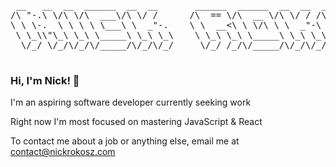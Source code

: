 <pre>
 __   __  __  ______  __  __       ______  ______  __  __  ______  ______  ______    
/\ "-.\ \/\ \/\  ___\/\ \/ /      /\  == \/\  __ \/\ \/ / /\  __ \/\  ___\/\___  \   
\ \ \-.  \ \ \ \ \___\ \  _"-.    \ \  __<\ \ \/\ \ \  _"-\ \ \/\ \ \___  \/_/  /__  
 \ \_\\"\_\ \_\ \_____\ \_\ \_\    \ \_\ \_\ \_____\ \_\ \_\ \_____\/\_____\/\_____\ 
  \/_/ \/_/\/_/\/_____/\/_/\/_/     \/_/ /_/\/_____/\/_/\/_/\/_____/\/_____/\/_____/ 
                                                                                     
</pre>
### Hi, I'm Nick! 👋

I'm an aspiring software developer currently seeking work

Right now I'm most focused on mastering JavaScript & React

To contact me about a job or anything else, email me at [contact@nickrokosz.com](mailto:contact@nickrokosz.com)

<!-- Some of my favorite tools/technologies: -->

<!-- - <svg xmlns="http://www.w3.org/2000/svg" xmlns:xlink="http://www.w3.org/1999/xlink" aria-hidden="true" focusable="false" width="1em" height="1em" style="-ms-transform: rotate(360deg); -webkit-transform: rotate(360deg); transform: rotate(360deg);" preserveAspectRatio="xMidYMid meet" viewBox="0 0 256 256"><path d="M0 0h256v256H0V0z" fill="#F7DF1E"/><path d="M67.312 213.932l19.59-11.856c3.78 6.701 7.218 12.371 15.465 12.371c7.905 0 12.89-3.092 12.89-15.12v-81.798h24.057v82.138c0 24.917-14.606 36.259-35.916 36.259c-19.245 0-30.416-9.967-36.087-21.996" fill="#000"/><path d="M152.381 211.354l19.588-11.341c5.157 8.421 11.859 14.607 23.715 14.607c9.969 0 16.325-4.984 16.325-11.858c0-8.248-6.53-11.17-17.528-15.98l-6.013-2.58c-17.357-7.387-28.87-16.667-28.87-36.257c0-18.044 13.747-31.792 35.228-31.792c15.294 0 26.292 5.328 34.196 19.247L210.29 147.43c-4.125-7.389-8.591-10.31-15.465-10.31c-7.046 0-11.514 4.468-11.514 10.31c0 7.217 4.468 10.14 14.778 14.608l6.014 2.577c20.45 8.765 31.963 17.7 31.963 37.804c0 21.654-17.012 33.51-39.867 33.51c-22.339 0-36.774-10.654-43.819-24.574" fill="#000"/></svg> JavaScript (ES6)
- <svg xmlns="http://www.w3.org/2000/svg" xmlns:xlink="http://www.w3.org/1999/xlink" aria-hidden="true" focusable="false" width="1em" height="1em" style="-ms-transform: rotate(360deg); -webkit-transform: rotate(360deg); transform: rotate(360deg);" preserveAspectRatio="xMidYMid meet" viewBox="0 0 256 256"><path fill="#007ACC" d="M0 128v128h256V0H0z"/><path d="M56.611 128.85l-.081 10.483h33.32v94.68H113.42v-94.68h33.32v-10.28c0-5.69-.122-10.444-.284-10.566c-.122-.162-20.399-.244-44.983-.203l-44.739.122l-.122 10.443z" fill="#FFF"/><path d="M206.567 118.108c6.501 1.626 11.459 4.51 16.01 9.224c2.357 2.52 5.851 7.112 6.136 8.209c.08.325-11.053 7.802-17.798 11.987c-.244.163-1.22-.894-2.317-2.52c-3.291-4.794-6.745-6.867-12.028-7.232c-7.76-.529-12.759 3.535-12.718 10.32c0 1.992.284 3.17 1.097 4.796c1.707 3.535 4.876 5.648 14.832 9.955c18.326 7.884 26.168 13.085 31.045 20.48c5.445 8.25 6.664 21.415 2.966 31.208c-4.063 10.646-14.14 17.88-28.323 20.277c-4.388.772-14.79.65-19.504-.203c-10.28-1.829-20.033-6.908-26.047-13.572c-2.357-2.601-6.949-9.387-6.664-9.875c.122-.162 1.178-.812 2.356-1.503c1.138-.65 5.446-3.13 9.509-5.486l7.355-4.267l1.544 2.276c2.154 3.291 6.867 7.802 9.712 9.305c8.167 4.308 19.383 3.698 24.909-1.26c2.357-2.153 3.332-4.388 3.332-7.68c0-2.966-.366-4.266-1.91-6.5c-1.99-2.845-6.054-5.243-17.595-10.24c-13.206-5.69-18.895-9.225-24.096-14.833c-3.007-3.25-5.852-8.452-7.03-12.8c-.975-3.616-1.22-12.678-.447-16.335c2.723-12.76 12.353-21.658 26.25-24.3c4.51-.853 14.994-.528 19.424.57z" fill="#FFF"/></svg> TypeScript
- <svg xmlns="http://www.w3.org/2000/svg" xmlns:xlink="http://www.w3.org/1999/xlink" aria-hidden="true" focusable="false" width="1.13em" height="1em" style="-ms-transform: rotate(360deg); -webkit-transform: rotate(360deg); transform: rotate(360deg);" preserveAspectRatio="xMidYMid meet" viewBox="0 0 256 228"><path d="M210.483 73.824a171.49 171.49 0 0 0-8.24-2.597c.465-1.9.893-3.777 1.273-5.621c6.238-30.281 2.16-54.676-11.769-62.708c-13.355-7.7-35.196.329-57.254 19.526a171.23 171.23 0 0 0-6.375 5.848a155.866 155.866 0 0 0-4.241-3.917C100.759 3.829 77.587-4.822 63.673 3.233C50.33 10.957 46.379 33.89 51.995 62.588a170.974 170.974 0 0 0 1.892 8.48c-3.28.932-6.445 1.924-9.474 2.98C17.309 83.498 0 98.307 0 113.668c0 15.865 18.582 31.778 46.812 41.427a145.52 145.52 0 0 0 6.921 2.165a167.467 167.467 0 0 0-2.01 9.138c-5.354 28.2-1.173 50.591 12.134 58.266c13.744 7.926 36.812-.22 59.273-19.855a145.567 145.567 0 0 0 5.342-4.923a168.064 168.064 0 0 0 6.92 6.314c21.758 18.722 43.246 26.282 56.54 18.586c13.731-7.949 18.194-32.003 12.4-61.268a145.016 145.016 0 0 0-1.535-6.842c1.62-.48 3.21-.974 4.76-1.488c29.348-9.723 48.443-25.443 48.443-41.52c0-15.417-17.868-30.326-45.517-39.844zm-6.365 70.984c-1.4.463-2.836.91-4.3 1.345c-3.24-10.257-7.612-21.163-12.963-32.432c5.106-11 9.31-21.767 12.459-31.957c2.619.758 5.16 1.557 7.61 2.4c23.69 8.156 38.14 20.213 38.14 29.504c0 9.896-15.606 22.743-40.946 31.14zm-10.514 20.834c2.562 12.94 2.927 24.64 1.23 33.787c-1.524 8.219-4.59 13.698-8.382 15.893c-8.067 4.67-25.32-1.4-43.927-17.412a156.726 156.726 0 0 1-6.437-5.87c7.214-7.889 14.423-17.06 21.459-27.246c12.376-1.098 24.068-2.894 34.671-5.345c.522 2.107.986 4.173 1.386 6.193zM87.276 214.515c-7.882 2.783-14.16 2.863-17.955.675c-8.075-4.657-11.432-22.636-6.853-46.752a156.923 156.923 0 0 1 1.869-8.499c10.486 2.32 22.093 3.988 34.498 4.994c7.084 9.967 14.501 19.128 21.976 27.15a134.668 134.668 0 0 1-4.877 4.492c-9.933 8.682-19.886 14.842-28.658 17.94zM50.35 144.747c-12.483-4.267-22.792-9.812-29.858-15.863c-6.35-5.437-9.555-10.836-9.555-15.216c0-9.322 13.897-21.212 37.076-29.293c2.813-.98 5.757-1.905 8.812-2.773c3.204 10.42 7.406 21.315 12.477 32.332c-5.137 11.18-9.399 22.249-12.634 32.792a134.718 134.718 0 0 1-6.318-1.979zm12.378-84.26c-4.811-24.587-1.616-43.134 6.425-47.789c8.564-4.958 27.502 2.111 47.463 19.835a144.318 144.318 0 0 1 3.841 3.545c-7.438 7.987-14.787 17.08-21.808 26.988c-12.04 1.116-23.565 2.908-34.161 5.309a160.342 160.342 0 0 1-1.76-7.887zm110.427 27.268a347.8 347.8 0 0 0-7.785-12.803c8.168 1.033 15.994 2.404 23.343 4.08c-2.206 7.072-4.956 14.465-8.193 22.045a381.151 381.151 0 0 0-7.365-13.322zm-45.032-43.861c5.044 5.465 10.096 11.566 15.065 18.186a322.04 322.04 0 0 0-30.257-.006c4.974-6.559 10.069-12.652 15.192-18.18zM82.802 87.83a323.167 323.167 0 0 0-7.227 13.238c-3.184-7.553-5.909-14.98-8.134-22.152c7.304-1.634 15.093-2.97 23.209-3.984a321.524 321.524 0 0 0-7.848 12.897zm8.081 65.352c-8.385-.936-16.291-2.203-23.593-3.793c2.26-7.3 5.045-14.885 8.298-22.6a321.187 321.187 0 0 0 7.257 13.246c2.594 4.48 5.28 8.868 8.038 13.147zm37.542 31.03c-5.184-5.592-10.354-11.779-15.403-18.433c4.902.192 9.899.29 14.978.29c5.218 0 10.376-.117 15.453-.343c-4.985 6.774-10.018 12.97-15.028 18.486zm52.198-57.817c3.422 7.8 6.306 15.345 8.596 22.52c-7.422 1.694-15.436 3.058-23.88 4.071a382.417 382.417 0 0 0 7.859-13.026a347.403 347.403 0 0 0 7.425-13.565zm-16.898 8.101a358.557 358.557 0 0 1-12.281 19.815a329.4 329.4 0 0 1-23.444.823c-7.967 0-15.716-.248-23.178-.732a310.202 310.202 0 0 1-12.513-19.846h.001a307.41 307.41 0 0 1-10.923-20.627a310.278 310.278 0 0 1 10.89-20.637l-.001.001a307.318 307.318 0 0 1 12.413-19.761c7.613-.576 15.42-.876 23.31-.876H128c7.926 0 15.743.303 23.354.883a329.357 329.357 0 0 1 12.335 19.695a358.489 358.489 0 0 1 11.036 20.54a329.472 329.472 0 0 1-11 20.722zm22.56-122.124c8.572 4.944 11.906 24.881 6.52 51.026c-.344 1.668-.73 3.367-1.15 5.09c-10.622-2.452-22.155-4.275-34.23-5.408c-7.034-10.017-14.323-19.124-21.64-27.008a160.789 160.789 0 0 1 5.888-5.4c18.9-16.447 36.564-22.941 44.612-18.3zM128 90.808c12.625 0 22.86 10.235 22.86 22.86s-10.235 22.86-22.86 22.86s-22.86-10.235-22.86-22.86s10.235-22.86 22.86-22.86z" fill="#00D8FF"/></svg> React

- <svg xmlns="http://www.w3.org/2000/svg" xmlns:xlink="http://www.w3.org/1999/xlink" aria-hidden="true" focusable="false" width="1em" height="1em" style="-ms-transform: rotate(360deg); -webkit-transform: rotate(360deg); transform: rotate(360deg);" preserveAspectRatio="xMidYMid meet" viewBox="0 0 256 256"><path d="M128 0C57.308 0 0 57.307 0 128s57.308 128 128 128c70.693 0 128-57.307 128-128S198.693 0 128 0zM27.504 129.334l99.161 99.162c-54.45-.71-98.452-44.71-99.161-99.162zm122.992 96.65l-120.48-120.48C40.234 60.824 80.223 27.487 128 27.487c33.397 0 62.985 16.293 81.263 41.36l-13.917 12.279C180.52 59.864 155.886 45.949 128 45.949c-35.505 0-65.74 22.552-77.169 54.113L155.94 205.169c25.525-9.243 45.156-30.79 51.73-57.477h-43.566V128h64.41c0 47.778-33.336 87.767-78.017 97.983z" fill="#744C9E"/></svg> Gatsby

- <svg xmlns="http://www.w3.org/2000/svg" xmlns:xlink="http://www.w3.org/1999/xlink" aria-hidden="true" focusable="false" width="1em" height="1em" style="-ms-transform: rotate(360deg); -webkit-transform: rotate(360deg); transform: rotate(360deg);" preserveAspectRatio="xMidYMid meet" viewBox="0 0 32 32"><path d="M9 13.7q1.4-5.6 7-5.6c5.6 0 6.3 4.2 9.1 4.9q2.8.7 4.9-2.1q-1.4 5.6-7 5.6c-5.6 0-6.3-4.2-9.1-4.9q-2.8-.7-4.9 2.1zm-7 8.4q1.4-5.6 7-5.6c5.6 0 6.3 4.2 9.1 4.9q2.8.7 4.9-2.1q-1.4 5.6-7 5.6c-5.6 0-6.3-4.2-9.1-4.9q-2.8-.7-4.9 2.1z" fill="#44a8b3"/></svg> Tailwind CSS 2.0
- <svg xmlns="http://www.w3.org/2000/svg" xmlns:xlink="http://www.w3.org/1999/xlink" aria-hidden="true" focusable="false" width="1em" height="1em" style="-ms-transform: rotate(360deg); -webkit-transform: rotate(360deg); transform: rotate(360deg);" preserveAspectRatio="xMidYMid meet" viewBox="0 0 32 32"><defs><linearGradient id="IconifyId-1771c3c6b32-9b5868-28" x1="-645.732" y1="839.188" x2="-654.59" y2="839.25" gradientTransform="matrix(-.977 -.323 -.29 .877 -375.944 -928.287)" gradientUnits="userSpaceOnUse"><stop offset=".231" stop-color="#999875"/><stop offset=".563" stop-color="#9b9977"/><stop offset=".683" stop-color="#a09f7e"/><stop offset=".768" stop-color="#a9a889"/><stop offset=".837" stop-color="#b7b69a"/><stop offset=".896" stop-color="#c9c7b0"/><stop offset=".948" stop-color="#deddcb"/><stop offset=".994" stop-color="#f8f6eb"/><stop offset="1" stop-color="#fbf9ef"/></linearGradient><linearGradient id="IconifyId-1771c3c6b32-9b5868-29" x1="-644.287" y1="823.405" x2="-657.028" y2="845.476" gradientTransform="matrix(-.977 -.323 -.29 .877 -375.944 -928.287)" gradientUnits="userSpaceOnUse"><stop offset="0" stop-color="#48a547"/><stop offset="1" stop-color="#3f9143"/></linearGradient><linearGradient id="IconifyId-1771c3c6b32-9b5868-30" x1="-643.386" y1="839.485" x2="-652.418" y2="833.417" gradientTransform="matrix(-.977 -.323 -.29 .877 -375.944 -928.287)" gradientUnits="userSpaceOnUse"><stop offset="0" stop-color="#41a247"/><stop offset=".352" stop-color="#4ba74b"/><stop offset=".956" stop-color="#67b554"/><stop offset="1" stop-color="#69b655"/></linearGradient></defs><path d="M16.62 30l-.751-.249s.1-3.8-1.275-4.067c-.9-1.048.133-44.741 3.423-.149a2.712 2.712 0 0 0-1.333 1.523A14.1 14.1 0 0 0 16.62 30z" fill="url(#IconifyId-1771c3c6b32-9b5868-28)"/><path d="M17.026 26.329a13.223 13.223 0 0 0 5-13.225c-1.47-6.485-4.951-8.617-5.326-9.431a9.792 9.792 0 0 1-.825-1.6l.277 18.069s-.574 5.522.874 6.187z" fill="url(#IconifyId-1771c3c6b32-9b5868-29)"/><path d="M15.487 26.569S9.366 22.4 9.72 15.025a15.54 15.54 0 0 1 5.519-11.648A1.725 1.725 0 0 0 15.846 2c.381.82.319 12.243.359 13.579c.155 5.197-.289 10.009-.718 10.99z" fill="url(#IconifyId-1771c3c6b32-9b5868-30)"/></svg> mongoDB
- <svg xmlns="http://www.w3.org/2000/svg" xmlns:xlink="http://www.w3.org/1999/xlink" aria-hidden="true" focusable="false" width="1em" height="1em" style="-ms-transform: rotate(360deg); -webkit-transform: rotate(360deg); transform: rotate(360deg);" preserveAspectRatio="xMidYMid meet" viewBox="0 0 256 256"><path d="M0 222.991C0 241.223 14.779 256 33.009 256H222.99C241.223 256 256 241.221 256 222.991V33.01C256 14.777 241.221 0 222.991 0H33.01C14.777 0 0 14.779 0 33.009V222.99z" fill="#563D7C"/><path d="M106.158 113.238V76.985h31.911c3.04 0 5.97.253 8.792.76c2.822.506 5.319 1.41 7.49 2.713c2.17 1.303 3.907 3.112 5.21 5.427c1.302 2.316 1.954 5.283 1.954 8.9c0 6.513-1.954 11.217-5.862 14.111c-3.907 2.895-8.9 4.342-14.979 4.342h-34.516zM72.075 50.5v155h75.112c6.947 0 13.713-.868 20.298-2.605c6.585-1.737 12.446-4.414 17.584-8.032c5.137-3.618 9.226-8.286 12.265-14.002c3.04-5.717 4.559-12.483 4.559-20.298c0-9.697-2.352-17.982-7.055-24.856c-4.704-6.875-11.832-11.687-21.384-14.437c6.947-3.328 12.194-7.598 15.74-12.808c3.545-5.21 5.318-11.722 5.318-19.538c0-7.236-1.194-13.314-3.582-18.235c-2.388-4.92-5.753-8.864-10.095-11.831c-4.341-2.967-9.551-5.102-15.63-6.404c-6.078-1.303-12.808-1.954-20.189-1.954H72.075zm34.083 128.515v-42.549h37.121c7.381 0 13.315 1.7 17.802 5.102c4.486 3.401 6.73 9.081 6.73 17.041c0 4.053-.688 7.381-2.063 9.986c-1.375 2.605-3.22 4.668-5.536 6.187c-2.315 1.52-4.993 2.605-8.032 3.257c-3.04.65-6.223.976-9.552.976h-36.47z" fill="#FFF"/></svg> Bootstrap 5
- <svg xmlns="http://www.w3.org/2000/svg" xmlns:xlink="http://www.w3.org/1999/xlink" aria-hidden="true" focusable="false" width="1em" height="1em" style="-ms-transform: rotate(360deg); -webkit-transform: rotate(360deg); transform: rotate(360deg);" preserveAspectRatio="xMidYMid meet" viewBox="0 0 256 256"><defs><radialGradient cx="50%" cy="-50%" fx="50%" fy="-50%" r="100%" id="IconifyId-1771c4a3d39-d13483-160"><stop stop-color="#20C6B7" offset="0%"/><stop stop-color="#4D9ABF" offset="100%"/></radialGradient></defs><path d="M185.532 88.839l-.094-.04a.396.396 0 0 1-.154-.087a.734.734 0 0 1-.187-.621l5.167-31.553l24.229 24.209l-25.198 10.709a.555.555 0 0 1-.22.04h-.101a.694.694 0 0 1-.134-.114a11.468 11.468 0 0 0-3.308-2.543zm35.144-1.923l25.906 25.878c5.38 5.381 8.075 8.065 9.057 11.177c.147.46.267.921.361 1.395l-61.913-26.192a4.868 4.868 0 0 0-.1-.04c-.248-.1-.535-.214-.535-.467c0-.254.294-.374.541-.474l.08-.034l26.603-11.243zm34.268 46.756c-1.337 2.51-3.944 5.114-8.355 9.527l-29.209 29.17l-37.777-7.858l-.2-.04c-.335-.054-.689-.114-.689-.414a11.387 11.387 0 0 0-4.378-7.965c-.154-.154-.113-.394-.067-.615c0-.033 0-.066.014-.093l7.105-43.571l.026-.147c.04-.334.1-.721.401-.721a11.566 11.566 0 0 0 7.754-4.44c.06-.067.1-.14.18-.18c.214-.1.468 0 .689.093l64.5 27.254h.006zm-44.28 45.407l-48.031 47.978l8.22-50.475l.014-.067a.905.905 0 0 1 .04-.193c.067-.16.24-.227.408-.294l.08-.034c1.8-.767 3.392-1.95 4.646-3.451c.16-.187.354-.368.601-.401c.064-.01.13-.01.194 0l33.82 6.944l.007-.007zm-58.198 58.133l-5.414 5.408l-59.854-86.408a2.831 2.831 0 0 0-.067-.094c-.093-.127-.194-.253-.173-.4c.006-.107.073-.2.147-.28l.066-.087c.18-.268.335-.535.502-.822l.133-.233l.02-.02c.094-.16.18-.314.341-.401c.14-.067.335-.04.488-.007l66.311 13.66c.186.03.36.105.508.22c.087.088.107.181.127.288a11.735 11.735 0 0 0 6.871 7.845c.187.093.107.3.02.52a1.588 1.588 0 0 0-.1.301c-.835 5.074-8 48.726-9.926 60.51zm-11.309 11.29c-3.99 3.946-6.343 6.035-9.003 6.877a13.382 13.382 0 0 1-8.06 0c-3.115-.989-5.809-3.672-11.19-9.054l-60.108-60.042l15.7-24.323a1 1 0 0 1 .268-.314c.167-.12.408-.066.608 0a16.285 16.285 0 0 0 10.948-.554c.18-.066.361-.113.502.014c.07.064.133.135.187.213l60.148 87.19v-.007zm-94.156-68.008l-13.789-13.773l27.23-11.604a.562.562 0 0 1 .221-.047c.227 0 .361.227.481.434c.274.42.564.83.87 1.229l.086.106c.08.114.027.227-.053.334l-15.04 23.321h-.006zM27.11 160.625L9.665 143.199c-2.968-2.964-5.12-5.114-6.617-6.963l53.043 10.99l.2.033c.328.053.69.113.69.42c0 .334-.395.488-.73.614l-.153.067l-28.988 12.265zM0 127.275a13.34 13.34 0 0 1 .602-3.304c.989-3.112 3.676-5.796 9.063-11.177l22.324-22.3a14524.43 14524.43 0 0 0 30.92 44.647c.18.24.38.507.174.707c-.976 1.075-1.952 2.25-2.64 3.526c-.075.163-.19.306-.335.413c-.087.054-.18.034-.28.014h-.014L0 127.269v.007zm37.965-42.75l30.017-29.984c2.82 1.235 13.087 5.568 22.27 9.44c6.952 2.939 13.288 5.61 15.28 6.477c.2.08.381.16.468.36c.053.12.027.274 0 .401a13.363 13.363 0 0 0 3.496 12.205c.2.2 0 .487-.174.734l-.094.14l-30.478 47.157c-.08.134-.154.247-.288.334c-.16.1-.387.053-.575.007a15.215 15.215 0 0 0-3.629-.494c-1.096 0-2.286.2-3.489.42h-.007c-.133.02-.254.047-.36-.033a1.403 1.403 0 0 1-.301-.34L37.965 84.525zm36.08-36.04l38.86-38.817c5.38-5.375 8.074-8.065 11.188-9.047a13.382 13.382 0 0 1 8.061 0c3.115.982 5.808 3.672 11.189 9.047l8.422 8.413l-27.638 42.756a1.035 1.035 0 0 1-.274.32c-.167.114-.401.067-.602 0a14.028 14.028 0 0 0-12.833 2.471c-.18.187-.448.08-.675-.02c-3.61-1.569-31.682-13.42-35.699-15.122zm83.588-24.542l25.52 25.49l-6.15 38.044v.1a.9.9 0 0 1-.053.254c-.067.133-.201.16-.335.2a12.237 12.237 0 0 0-3.662 1.823a1.029 1.029 0 0 0-.134.113c-.074.08-.147.154-.267.167a.763.763 0 0 1-.288-.047l-38.887-16.504l-.073-.034c-.248-.1-.542-.22-.542-.474a14.664 14.664 0 0 0-2.072-6.109c-.187-.307-.394-.627-.234-.941l27.177-42.082zM131.352 81.4l36.454 15.423c.2.093.421.18.508.387a.707.707 0 0 1 0 .38c-.107.535-.2 1.142-.2 1.757v1.021c0 .254-.261.36-.502.46l-.073.027c-5.775 2.464-81.076 34.538-81.19 34.538c-.113 0-.234 0-.347-.113c-.2-.2 0-.48.18-.735l.094-.133l29.957-46.335l.053-.08c.174-.281.375-.595.696-.595l.3.047c.682.093 1.284.18 1.892.18c4.545 0 8.756-2.21 11.296-5.989c.06-.1.137-.19.227-.267c.18-.133.448-.066.655.027zm-41.748 61.324l82.079-34.965s.12 0 .234.114c.447.447.828.747 1.196 1.028l.18.113c.168.094.335.2.348.374c0 .067 0 .107-.013.167l-7.032 43.144l-.027.174c-.046.333-.093.714-.407.714a11.558 11.558 0 0 0-9.177 5.655l-.034.053c-.093.154-.18.3-.334.38c-.14.068-.32.041-.468.008l-65.455-13.487c-.067-.013-1.016-3.465-1.09-3.472z" fill="url(#IconifyId-1771c4a3d39-d13483-160)"/></svg> Netlify
- <svg xmlns="http://www.w3.org/2000/svg" xmlns:xlink="http://www.w3.org/1999/xlink" aria-hidden="true" focusable="false" width="1.02em" height="1em" style="-ms-transform: rotate(360deg); -webkit-transform: rotate(360deg); transform: rotate(360deg);" preserveAspectRatio="xMidYMid meet" viewBox="0 0 256 252"><path d="M235.648 194.212c-13.918-.347-24.705 1.045-33.752 4.872c-2.61 1.043-6.786 1.044-7.134 4.35c1.392 1.392 1.566 3.654 2.784 5.567c2.09 3.479 5.741 8.177 9.047 10.614c3.653 2.783 7.308 5.566 11.134 8.002c6.786 4.176 14.442 6.611 21.053 10.787c3.829 2.434 7.654 5.568 11.482 8.177c1.914 1.39 3.131 3.654 5.568 4.523v-.521c-1.219-1.567-1.567-3.828-2.784-5.568c-1.738-1.74-3.48-3.306-5.22-5.046c-5.045-6.784-11.308-12.7-18.093-17.571c-5.567-3.828-17.747-9.047-20.008-15.485c0 0-.175-.173-.348-.347c3.827-.348 8.35-1.74 12.005-2.784c5.915-1.567 11.308-1.218 17.398-2.784c2.783-.696 5.567-1.566 8.35-2.436v-1.565c-3.13-3.132-5.392-7.307-8.698-10.265c-8.873-7.657-18.617-15.137-28.707-21.4c-5.394-3.48-12.354-5.742-18.095-8.699c-2.086-1.045-5.567-1.566-6.784-3.306c-3.133-3.827-4.873-8.872-7.134-13.396c-5.044-9.57-9.917-20.182-14.267-30.272c-3.13-6.786-5.044-13.572-8.872-19.834c-17.92-29.577-37.406-47.497-67.33-65.07c-6.438-3.653-14.093-5.219-22.27-7.132c-4.348-.175-8.699-.522-13.048-.697c-2.784-1.218-5.568-4.523-8.004-6.089C34.006 4.573 8.429-8.996 1.122 8.924c-4.698 11.308 6.96 22.442 10.96 28.185c2.96 4.001 6.786 8.524 8.874 13.048c1.218 2.956 1.565 6.09 2.783 9.221c2.785 7.653 5.393 16.18 9.048 23.314c1.914 3.653 4.001 7.48 6.437 10.786c1.392 1.913 3.827 2.784 4.35 5.915c-2.435 3.48-2.61 8.7-4.003 13.049c-6.263 19.66-3.826 44.017 5.046 58.457c2.783 4.348 9.395 13.92 18.268 10.265c7.83-3.131 6.09-13.048 8.35-21.747c.524-2.09.176-3.48 1.219-4.872v.349c2.436 4.87 4.871 9.569 7.133 14.44c5.394 8.524 14.788 17.398 22.617 23.314c4.177 3.13 7.482 8.524 12.702 10.438v-.523h-.349c-1.044-1.566-2.61-2.261-4.001-3.48c-3.131-3.13-6.612-6.958-9.047-10.438c-7.306-9.744-13.745-20.53-19.486-31.665c-2.783-5.392-5.22-11.308-7.481-16.701c-1.045-2.09-1.045-5.22-2.784-6.263c-2.61 3.827-6.437 7.133-8.351 11.83c-3.304 7.481-3.653 16.702-4.871 26.27c-.696.176-.349 0-.697.35c-5.566-1.394-7.48-7.134-9.569-12.006c-5.22-12.352-6.09-32.186-1.565-46.452c1.218-3.654 6.438-15.136 4.35-18.616c-1.044-3.306-4.525-5.22-6.438-7.829c-2.261-3.306-4.698-7.48-6.263-11.135c-4.176-9.743-6.264-20.53-10.787-30.273c-2.088-4.524-5.74-9.22-8.699-13.396c-3.305-4.697-6.959-8.004-9.569-13.571c-.869-1.913-2.088-5.045-.696-7.133c.348-1.392 1.043-1.913 2.436-2.261c2.262-1.915 8.7.521 10.96 1.565c6.438 2.608 11.831 5.046 17.225 8.699c2.435 1.74 5.045 5.046 8.176 5.916h3.654c5.568 1.217 11.83.348 17.05 1.913c9.222 2.957 17.572 7.307 25.054 12.005c22.792 14.44 41.58 34.97 54.282 59.501c2.088 4 2.957 7.656 4.871 11.83c3.655 8.526 8.178 17.225 11.83 25.576c3.654 8.176 7.133 16.528 12.353 23.314c2.61 3.652 13.048 5.567 17.746 7.481c3.48 1.565 8.874 2.958 12.005 4.871c5.915 3.652 11.83 7.83 17.398 11.83c2.784 2.088 11.482 6.438 12.005 9.917z" fill="#00546B"/><path d="M58.186 43.022c-2.957 0-5.044.35-7.132.871v.348h.348c1.393 2.784 3.827 4.698 5.566 7.133c1.393 2.783 2.61 5.568 4.003 8.352c.173-.175.347-.348.347-.348c2.437-1.741 3.654-4.524 3.654-8.7c-1.044-1.217-1.218-2.435-2.088-3.653c-1.043-1.741-3.306-2.61-4.698-4.003z" fill="#00546B"/></svg> MySQL
- <svg xmlns="http://www.w3.org/2000/svg" xmlns:xlink="http://www.w3.org/1999/xlink" aria-hidden="true" focusable="false" width="0.89em" height="1em" style="-ms-transform: rotate(360deg); -webkit-transform: rotate(360deg); transform: rotate(360deg);" preserveAspectRatio="xMidYMid meet" viewBox="0 0 256 288"><path d="M152.576 32.963l59.146 34.15a25.819 25.819 0 0 1 5.818-4.604c12.266-7.052 27.912-2.865 35.037 9.402c7.052 12.267 2.865 27.912-9.402 35.037a25.698 25.698 0 0 1-6.831 2.72v68.325a25.7 25.7 0 0 1 6.758 2.702c12.34 7.125 16.527 22.771 9.402 35.038c-7.052 12.266-22.771 16.453-35.038 9.402a25.464 25.464 0 0 1-6.34-5.147l-58.786 33.94a25.671 25.671 0 0 1 1.295 8.08c0 14.103-11.458 25.636-25.635 25.636c-14.177 0-25.635-11.46-25.635-25.636c0-2.52.362-4.954 1.037-7.253l-59.13-34.14a25.824 25.824 0 0 1-5.738 4.52c-12.34 7.051-27.986 2.864-35.038-9.402c-7.051-12.267-2.864-27.913 9.402-35.038a25.71 25.71 0 0 1 6.758-2.703v-68.324a25.698 25.698 0 0 1-6.831-2.72C.558 99.897-3.629 84.178 3.423 71.911c7.052-12.267 22.77-16.454 35.037-9.402a25.82 25.82 0 0 1 5.79 4.575l59.163-34.159a25.707 25.707 0 0 1-1.048-7.29C102.365 11.46 113.823 0 128 0c14.177 0 25.635 11.459 25.635 25.635c0 2.548-.37 5.007-1.059 7.328zm-6.162 10.522l59.287 34.23a25.599 25.599 0 0 0 2.437 19.831c3.609 6.278 9.488 10.44 16.013 12.062v68.41c-.333.081-.664.17-.993.264L145.725 44.17c.234-.224.464-.452.689-.684zm-36.123.7l-77.432 134.11a25.824 25.824 0 0 0-1.01-.27v-68.417c6.525-1.622 12.404-5.784 16.013-12.062a25.6 25.6 0 0 0 2.427-19.869l59.27-34.22c.239.247.483.49.732.727zm24.872 6.075l77.414 134.08a25.492 25.492 0 0 0-4.513 5.757a25.7 25.7 0 0 0-2.702 6.758H50.64a25.71 25.71 0 0 0-2.704-6.758a25.825 25.825 0 0 0-4.506-5.724l77.429-134.107A25.715 25.715 0 0 0 128 51.27c2.487 0 4.89-.352 7.163-1.01zm11.795 194.478l58.902-34.008a25.865 25.865 0 0 1-.473-1.682H50.607c-.082.333-.171.663-.266.992l59.19 34.175A25.558 25.558 0 0 1 128 236.373a25.564 25.564 0 0 1 18.958 8.365z" fill="#E535AB" fill-rule="evenodd"/></svg> GraphQL
- <svg xmlns="http://www.w3.org/2000/svg" xmlns:xlink="http://www.w3.org/1999/xlink" aria-hidden="true" focusable="false" width="0.84em" height="1em" style="-ms-transform: rotate(360deg); -webkit-transform: rotate(360deg); transform: rotate(360deg);" preserveAspectRatio="xMidYMid meet" viewBox="0 0 256 308"><path d="M239.682 40.707C211.113-.182 154.69-12.301 113.895 13.69L42.247 59.356a82.198 82.198 0 0 0-37.135 55.056a86.566 86.566 0 0 0 8.536 55.576a82.425 82.425 0 0 0-12.296 30.719a87.596 87.596 0 0 0 14.964 66.244c28.574 40.893 84.997 53.007 125.787 27.016l71.648-45.664a82.182 82.182 0 0 0 37.135-55.057a86.601 86.601 0 0 0-8.53-55.577a82.409 82.409 0 0 0 12.29-30.718a87.573 87.573 0 0 0-14.963-66.244" fill="#FF3E00"/><path d="M106.889 270.841c-23.102 6.007-47.497-3.036-61.103-22.648a52.685 52.685 0 0 1-9.003-39.85a49.978 49.978 0 0 1 1.713-6.693l1.35-4.115l3.671 2.697a92.447 92.447 0 0 0 28.036 14.007l2.663.808l-.245 2.659a16.067 16.067 0 0 0 2.89 10.656a17.143 17.143 0 0 0 18.397 6.828a15.786 15.786 0 0 0 4.403-1.935l71.67-45.672a14.922 14.922 0 0 0 6.734-9.977a15.923 15.923 0 0 0-2.713-12.011a17.156 17.156 0 0 0-18.404-6.832a15.78 15.78 0 0 0-4.396 1.933l-27.35 17.434a52.298 52.298 0 0 1-14.553 6.391c-23.101 6.007-47.497-3.036-61.101-22.649a52.681 52.681 0 0 1-9.004-39.849a49.428 49.428 0 0 1 22.34-33.114l71.664-45.677a52.218 52.218 0 0 1 14.563-6.398c23.101-6.007 47.497 3.036 61.101 22.648a52.685 52.685 0 0 1 9.004 39.85a50.559 50.559 0 0 1-1.713 6.692l-1.35 4.116l-3.67-2.693a92.373 92.373 0 0 0-28.037-14.013l-2.664-.809l.246-2.658a16.099 16.099 0 0 0-2.89-10.656a17.143 17.143 0 0 0-18.398-6.828a15.786 15.786 0 0 0-4.402 1.935l-71.67 45.674a14.898 14.898 0 0 0-6.73 9.975a15.9 15.9 0 0 0 2.709 12.012a17.156 17.156 0 0 0 18.404 6.832a15.841 15.841 0 0 0 4.402-1.935l27.345-17.427a52.147 52.147 0 0 1 14.552-6.397c23.101-6.006 47.497 3.037 61.102 22.65a52.681 52.681 0 0 1 9.003 39.848a49.453 49.453 0 0 1-22.34 33.12l-71.664 45.673a52.218 52.218 0 0 1-14.563 6.398" fill="#FFF"/></svg> Svelte
- <svg xmlns="http://www.w3.org/2000/svg" xmlns:xlink="http://www.w3.org/1999/xlink" aria-hidden="true" focusable="false" width="1.01em" height="1em" style="-ms-transform: rotate(360deg); -webkit-transform: rotate(360deg); transform: rotate(360deg);" preserveAspectRatio="xMidYMid meet" viewBox="0 0 256 255"><defs><linearGradient x1="12.959%" y1="12.039%" x2="79.639%" y2="78.201%" id="IconifyId-1771c54480d-a2cee6-173"><stop stop-color="#387EB8" offset="0%"/><stop stop-color="#366994" offset="100%"/></linearGradient><linearGradient x1="19.128%" y1="20.579%" x2="90.742%" y2="88.429%" id="IconifyId-1771c54480d-a2cee6-174"><stop stop-color="#FFE052" offset="0%"/><stop stop-color="#FFC331" offset="100%"/></linearGradient></defs><path d="M126.916.072c-64.832 0-60.784 28.115-60.784 28.115l.072 29.128h61.868v8.745H41.631S.145 61.355.145 126.77c0 65.417 36.21 63.097 36.21 63.097h21.61v-30.356s-1.165-36.21 35.632-36.21h61.362s34.475.557 34.475-33.319V33.97S194.67.072 126.916.072zM92.802 19.66a11.12 11.12 0 0 1 11.13 11.13a11.12 11.12 0 0 1-11.13 11.13a11.12 11.12 0 0 1-11.13-11.13a11.12 11.12 0 0 1 11.13-11.13z" fill="url(#IconifyId-1771c54480d-a2cee6-173)"/><path d="M128.757 254.126c64.832 0 60.784-28.115 60.784-28.115l-.072-29.127H127.6v-8.745h86.441s41.486 4.705 41.486-60.712c0-65.416-36.21-63.096-36.21-63.096h-21.61v30.355s1.165 36.21-35.632 36.21h-61.362s-34.475-.557-34.475 33.32v56.013s-5.235 33.897 62.518 33.897zm34.114-19.586a11.12 11.12 0 0 1-11.13-11.13a11.12 11.12 0 0 1 11.13-11.131a11.12 11.12 0 0 1 11.13 11.13a11.12 11.12 0 0 1-11.13 11.13z" fill="url(#IconifyId-1771c54480d-a2cee6-174)"/></svg> Python -->
<!-- ---------------------------------------------------------------------------- -->
<!-- <table>
<tbody>
<tr>
<td style="width:15vw"><svg xmlns="http://www.w3.org/2000/svg" xmlns:xlink="http://www.w3.org/1999/xlink" aria-hidden="true" focusable="false" width="1em" height="1em" style="-ms-transform: rotate(360deg); -webkit-transform: rotate(360deg); transform: rotate(360deg);" preserveAspectRatio="xMidYMid meet" viewBox="0 0 256 256"><path d="M0 0h256v256H0V0z" fill="#F7DF1E"/><path d="M67.312 213.932l19.59-11.856c3.78 6.701 7.218 12.371 15.465 12.371c7.905 0 12.89-3.092 12.89-15.12v-81.798h24.057v82.138c0 24.917-14.606 36.259-35.916 36.259c-19.245 0-30.416-9.967-36.087-21.996" fill="#000"/><path d="M152.381 211.354l19.588-11.341c5.157 8.421 11.859 14.607 23.715 14.607c9.969 0 16.325-4.984 16.325-11.858c0-8.248-6.53-11.17-17.528-15.98l-6.013-2.58c-17.357-7.387-28.87-16.667-28.87-36.257c0-18.044 13.747-31.792 35.228-31.792c15.294 0 26.292 5.328 34.196 19.247L210.29 147.43c-4.125-7.389-8.591-10.31-15.465-10.31c-7.046 0-11.514 4.468-11.514 10.31c0 7.217 4.468 10.14 14.778 14.608l6.014 2.577c20.45 8.765 31.963 17.7 31.963 37.804c0 21.654-17.012 33.51-39.867 33.51c-22.339 0-36.774-10.654-43.819-24.574" fill="#000"/></svg> JavaScript (ES6)</td>
<td style="width:15vw"><svg xmlns="http://www.w3.org/2000/svg" xmlns:xlink="http://www.w3.org/1999/xlink" aria-hidden="true" focusable="false" width="1em" height="1em" style="-ms-transform: rotate(360deg); -webkit-transform: rotate(360deg); transform: rotate(360deg);" preserveAspectRatio="xMidYMid meet" viewBox="0 0 256 256"><path fill="#007ACC" d="M0 128v128h256V0H0z"/><path d="M56.611 128.85l-.081 10.483h33.32v94.68H113.42v-94.68h33.32v-10.28c0-5.69-.122-10.444-.284-10.566c-.122-.162-20.399-.244-44.983-.203l-44.739.122l-.122 10.443z" fill="#FFF"/><path d="M206.567 118.108c6.501 1.626 11.459 4.51 16.01 9.224c2.357 2.52 5.851 7.112 6.136 8.209c.08.325-11.053 7.802-17.798 11.987c-.244.163-1.22-.894-2.317-2.52c-3.291-4.794-6.745-6.867-12.028-7.232c-7.76-.529-12.759 3.535-12.718 10.32c0 1.992.284 3.17 1.097 4.796c1.707 3.535 4.876 5.648 14.832 9.955c18.326 7.884 26.168 13.085 31.045 20.48c5.445 8.25 6.664 21.415 2.966 31.208c-4.063 10.646-14.14 17.88-28.323 20.277c-4.388.772-14.79.65-19.504-.203c-10.28-1.829-20.033-6.908-26.047-13.572c-2.357-2.601-6.949-9.387-6.664-9.875c.122-.162 1.178-.812 2.356-1.503c1.138-.65 5.446-3.13 9.509-5.486l7.355-4.267l1.544 2.276c2.154 3.291 6.867 7.802 9.712 9.305c8.167 4.308 19.383 3.698 24.909-1.26c2.357-2.153 3.332-4.388 3.332-7.68c0-2.966-.366-4.266-1.91-6.5c-1.99-2.845-6.054-5.243-17.595-10.24c-13.206-5.69-18.895-9.225-24.096-14.833c-3.007-3.25-5.852-8.452-7.03-12.8c-.975-3.616-1.22-12.678-.447-16.335c2.723-12.76 12.353-21.658 26.25-24.3c4.51-.853 14.994-.528 19.424.57z" fill="#FFF"/></svg> TypeScript</td>
<td style="width:15vw"><svg xmlns="http://www.w3.org/2000/svg" xmlns:xlink="http://www.w3.org/1999/xlink" aria-hidden="true" focusable="false" width="1.13em" height="1em" style="-ms-transform: rotate(360deg); -webkit-transform: rotate(360deg); transform: rotate(360deg);" preserveAspectRatio="xMidYMid meet" viewBox="0 0 256 228"><path d="M210.483 73.824a171.49 171.49 0 0 0-8.24-2.597c.465-1.9.893-3.777 1.273-5.621c6.238-30.281 2.16-54.676-11.769-62.708c-13.355-7.7-35.196.329-57.254 19.526a171.23 171.23 0 0 0-6.375 5.848a155.866 155.866 0 0 0-4.241-3.917C100.759 3.829 77.587-4.822 63.673 3.233C50.33 10.957 46.379 33.89 51.995 62.588a170.974 170.974 0 0 0 1.892 8.48c-3.28.932-6.445 1.924-9.474 2.98C17.309 83.498 0 98.307 0 113.668c0 15.865 18.582 31.778 46.812 41.427a145.52 145.52 0 0 0 6.921 2.165a167.467 167.467 0 0 0-2.01 9.138c-5.354 28.2-1.173 50.591 12.134 58.266c13.744 7.926 36.812-.22 59.273-19.855a145.567 145.567 0 0 0 5.342-4.923a168.064 168.064 0 0 0 6.92 6.314c21.758 18.722 43.246 26.282 56.54 18.586c13.731-7.949 18.194-32.003 12.4-61.268a145.016 145.016 0 0 0-1.535-6.842c1.62-.48 3.21-.974 4.76-1.488c29.348-9.723 48.443-25.443 48.443-41.52c0-15.417-17.868-30.326-45.517-39.844zm-6.365 70.984c-1.4.463-2.836.91-4.3 1.345c-3.24-10.257-7.612-21.163-12.963-32.432c5.106-11 9.31-21.767 12.459-31.957c2.619.758 5.16 1.557 7.61 2.4c23.69 8.156 38.14 20.213 38.14 29.504c0 9.896-15.606 22.743-40.946 31.14zm-10.514 20.834c2.562 12.94 2.927 24.64 1.23 33.787c-1.524 8.219-4.59 13.698-8.382 15.893c-8.067 4.67-25.32-1.4-43.927-17.412a156.726 156.726 0 0 1-6.437-5.87c7.214-7.889 14.423-17.06 21.459-27.246c12.376-1.098 24.068-2.894 34.671-5.345c.522 2.107.986 4.173 1.386 6.193zM87.276 214.515c-7.882 2.783-14.16 2.863-17.955.675c-8.075-4.657-11.432-22.636-6.853-46.752a156.923 156.923 0 0 1 1.869-8.499c10.486 2.32 22.093 3.988 34.498 4.994c7.084 9.967 14.501 19.128 21.976 27.15a134.668 134.668 0 0 1-4.877 4.492c-9.933 8.682-19.886 14.842-28.658 17.94zM50.35 144.747c-12.483-4.267-22.792-9.812-29.858-15.863c-6.35-5.437-9.555-10.836-9.555-15.216c0-9.322 13.897-21.212 37.076-29.293c2.813-.98 5.757-1.905 8.812-2.773c3.204 10.42 7.406 21.315 12.477 32.332c-5.137 11.18-9.399 22.249-12.634 32.792a134.718 134.718 0 0 1-6.318-1.979zm12.378-84.26c-4.811-24.587-1.616-43.134 6.425-47.789c8.564-4.958 27.502 2.111 47.463 19.835a144.318 144.318 0 0 1 3.841 3.545c-7.438 7.987-14.787 17.08-21.808 26.988c-12.04 1.116-23.565 2.908-34.161 5.309a160.342 160.342 0 0 1-1.76-7.887zm110.427 27.268a347.8 347.8 0 0 0-7.785-12.803c8.168 1.033 15.994 2.404 23.343 4.08c-2.206 7.072-4.956 14.465-8.193 22.045a381.151 381.151 0 0 0-7.365-13.322zm-45.032-43.861c5.044 5.465 10.096 11.566 15.065 18.186a322.04 322.04 0 0 0-30.257-.006c4.974-6.559 10.069-12.652 15.192-18.18zM82.802 87.83a323.167 323.167 0 0 0-7.227 13.238c-3.184-7.553-5.909-14.98-8.134-22.152c7.304-1.634 15.093-2.97 23.209-3.984a321.524 321.524 0 0 0-7.848 12.897zm8.081 65.352c-8.385-.936-16.291-2.203-23.593-3.793c2.26-7.3 5.045-14.885 8.298-22.6a321.187 321.187 0 0 0 7.257 13.246c2.594 4.48 5.28 8.868 8.038 13.147zm37.542 31.03c-5.184-5.592-10.354-11.779-15.403-18.433c4.902.192 9.899.29 14.978.29c5.218 0 10.376-.117 15.453-.343c-4.985 6.774-10.018 12.97-15.028 18.486zm52.198-57.817c3.422 7.8 6.306 15.345 8.596 22.52c-7.422 1.694-15.436 3.058-23.88 4.071a382.417 382.417 0 0 0 7.859-13.026a347.403 347.403 0 0 0 7.425-13.565zm-16.898 8.101a358.557 358.557 0 0 1-12.281 19.815a329.4 329.4 0 0 1-23.444.823c-7.967 0-15.716-.248-23.178-.732a310.202 310.202 0 0 1-12.513-19.846h.001a307.41 307.41 0 0 1-10.923-20.627a310.278 310.278 0 0 1 10.89-20.637l-.001.001a307.318 307.318 0 0 1 12.413-19.761c7.613-.576 15.42-.876 23.31-.876H128c7.926 0 15.743.303 23.354.883a329.357 329.357 0 0 1 12.335 19.695a358.489 358.489 0 0 1 11.036 20.54a329.472 329.472 0 0 1-11 20.722zm22.56-122.124c8.572 4.944 11.906 24.881 6.52 51.026c-.344 1.668-.73 3.367-1.15 5.09c-10.622-2.452-22.155-4.275-34.23-5.408c-7.034-10.017-14.323-19.124-21.64-27.008a160.789 160.789 0 0 1 5.888-5.4c18.9-16.447 36.564-22.941 44.612-18.3zM128 90.808c12.625 0 22.86 10.235 22.86 22.86s-10.235 22.86-22.86 22.86s-22.86-10.235-22.86-22.86s10.235-22.86 22.86-22.86z" fill="#00D8FF"/></svg> React</td>
</tr>
</tbody>
</table>
<table>
<tbody>
<tr>
<td style="width:15vw"><svg xmlns="http://www.w3.org/2000/svg" xmlns:xlink="http://www.w3.org/1999/xlink" aria-hidden="true" focusable="false" width="1em" height="1em" style="-ms-transform: rotate(360deg); -webkit-transform: rotate(360deg); transform: rotate(360deg);" preserveAspectRatio="xMidYMid meet" viewBox="0 0 256 256"><path d="M128 0C57.308 0 0 57.307 0 128s57.308 128 128 128c70.693 0 128-57.307 128-128S198.693 0 128 0zM27.504 129.334l99.161 99.162c-54.45-.71-98.452-44.71-99.161-99.162zm122.992 96.65l-120.48-120.48C40.234 60.824 80.223 27.487 128 27.487c33.397 0 62.985 16.293 81.263 41.36l-13.917 12.279C180.52 59.864 155.886 45.949 128 45.949c-35.505 0-65.74 22.552-77.169 54.113L155.94 205.169c25.525-9.243 45.156-30.79 51.73-57.477h-43.566V128h64.41c0 47.778-33.336 87.767-78.017 97.983z" fill="#744C9E"/></svg> Gatsby</td>
<td style="width:15vw"><svg xmlns="http://www.w3.org/2000/svg" xmlns:xlink="http://www.w3.org/1999/xlink" aria-hidden="true" focusable="false" width="0.89em" height="1em" style="-ms-transform: rotate(360deg); -webkit-transform: rotate(360deg); transform: rotate(360deg);" preserveAspectRatio="xMidYMid meet" viewBox="0 0 256 288"><path d="M152.576 32.963l59.146 34.15a25.819 25.819 0 0 1 5.818-4.604c12.266-7.052 27.912-2.865 35.037 9.402c7.052 12.267 2.865 27.912-9.402 35.037a25.698 25.698 0 0 1-6.831 2.72v68.325a25.7 25.7 0 0 1 6.758 2.702c12.34 7.125 16.527 22.771 9.402 35.038c-7.052 12.266-22.771 16.453-35.038 9.402a25.464 25.464 0 0 1-6.34-5.147l-58.786 33.94a25.671 25.671 0 0 1 1.295 8.08c0 14.103-11.458 25.636-25.635 25.636c-14.177 0-25.635-11.46-25.635-25.636c0-2.52.362-4.954 1.037-7.253l-59.13-34.14a25.824 25.824 0 0 1-5.738 4.52c-12.34 7.051-27.986 2.864-35.038-9.402c-7.051-12.267-2.864-27.913 9.402-35.038a25.71 25.71 0 0 1 6.758-2.703v-68.324a25.698 25.698 0 0 1-6.831-2.72C.558 99.897-3.629 84.178 3.423 71.911c7.052-12.267 22.77-16.454 35.037-9.402a25.82 25.82 0 0 1 5.79 4.575l59.163-34.159a25.707 25.707 0 0 1-1.048-7.29C102.365 11.46 113.823 0 128 0c14.177 0 25.635 11.459 25.635 25.635c0 2.548-.37 5.007-1.059 7.328zm-6.162 10.522l59.287 34.23a25.599 25.599 0 0 0 2.437 19.831c3.609 6.278 9.488 10.44 16.013 12.062v68.41c-.333.081-.664.17-.993.264L145.725 44.17c.234-.224.464-.452.689-.684zm-36.123.7l-77.432 134.11a25.824 25.824 0 0 0-1.01-.27v-68.417c6.525-1.622 12.404-5.784 16.013-12.062a25.6 25.6 0 0 0 2.427-19.869l59.27-34.22c.239.247.483.49.732.727zm24.872 6.075l77.414 134.08a25.492 25.492 0 0 0-4.513 5.757a25.7 25.7 0 0 0-2.702 6.758H50.64a25.71 25.71 0 0 0-2.704-6.758a25.825 25.825 0 0 0-4.506-5.724l77.429-134.107A25.715 25.715 0 0 0 128 51.27c2.487 0 4.89-.352 7.163-1.01zm11.795 194.478l58.902-34.008a25.865 25.865 0 0 1-.473-1.682H50.607c-.082.333-.171.663-.266.992l59.19 34.175A25.558 25.558 0 0 1 128 236.373a25.564 25.564 0 0 1 18.958 8.365z" fill="#E535AB" fill-rule="evenodd"/></svg> GraphQL</td>
<td style="width:15vw"><svg xmlns="http://www.w3.org/2000/svg" xmlns:xlink="http://www.w3.org/1999/xlink" aria-hidden="true" focusable="false" width="1em" height="1em" style="-ms-transform: rotate(360deg); -webkit-transform: rotate(360deg); transform: rotate(360deg);" preserveAspectRatio="xMidYMid meet" viewBox="0 0 256 256"><defs><radialGradient cx="50%" cy="-50%" fx="50%" fy="-50%" r="100%" id="IconifyId-1771c4a3d39-d13483-160"><stop stop-color="#20C6B7" offset="0%"/><stop stop-color="#4D9ABF" offset="100%"/></radialGradient></defs><path d="M185.532 88.839l-.094-.04a.396.396 0 0 1-.154-.087a.734.734 0 0 1-.187-.621l5.167-31.553l24.229 24.209l-25.198 10.709a.555.555 0 0 1-.22.04h-.101a.694.694 0 0 1-.134-.114a11.468 11.468 0 0 0-3.308-2.543zm35.144-1.923l25.906 25.878c5.38 5.381 8.075 8.065 9.057 11.177c.147.46.267.921.361 1.395l-61.913-26.192a4.868 4.868 0 0 0-.1-.04c-.248-.1-.535-.214-.535-.467c0-.254.294-.374.541-.474l.08-.034l26.603-11.243zm34.268 46.756c-1.337 2.51-3.944 5.114-8.355 9.527l-29.209 29.17l-37.777-7.858l-.2-.04c-.335-.054-.689-.114-.689-.414a11.387 11.387 0 0 0-4.378-7.965c-.154-.154-.113-.394-.067-.615c0-.033 0-.066.014-.093l7.105-43.571l.026-.147c.04-.334.1-.721.401-.721a11.566 11.566 0 0 0 7.754-4.44c.06-.067.1-.14.18-.18c.214-.1.468 0 .689.093l64.5 27.254h.006zm-44.28 45.407l-48.031 47.978l8.22-50.475l.014-.067a.905.905 0 0 1 .04-.193c.067-.16.24-.227.408-.294l.08-.034c1.8-.767 3.392-1.95 4.646-3.451c.16-.187.354-.368.601-.401c.064-.01.13-.01.194 0l33.82 6.944l.007-.007zm-58.198 58.133l-5.414 5.408l-59.854-86.408a2.831 2.831 0 0 0-.067-.094c-.093-.127-.194-.253-.173-.4c.006-.107.073-.2.147-.28l.066-.087c.18-.268.335-.535.502-.822l.133-.233l.02-.02c.094-.16.18-.314.341-.401c.14-.067.335-.04.488-.007l66.311 13.66c.186.03.36.105.508.22c.087.088.107.181.127.288a11.735 11.735 0 0 0 6.871 7.845c.187.093.107.3.02.52a1.588 1.588 0 0 0-.1.301c-.835 5.074-8 48.726-9.926 60.51zm-11.309 11.29c-3.99 3.946-6.343 6.035-9.003 6.877a13.382 13.382 0 0 1-8.06 0c-3.115-.989-5.809-3.672-11.19-9.054l-60.108-60.042l15.7-24.323a1 1 0 0 1 .268-.314c.167-.12.408-.066.608 0a16.285 16.285 0 0 0 10.948-.554c.18-.066.361-.113.502.014c.07.064.133.135.187.213l60.148 87.19v-.007zm-94.156-68.008l-13.789-13.773l27.23-11.604a.562.562 0 0 1 .221-.047c.227 0 .361.227.481.434c.274.42.564.83.87 1.229l.086.106c.08.114.027.227-.053.334l-15.04 23.321h-.006zM27.11 160.625L9.665 143.199c-2.968-2.964-5.12-5.114-6.617-6.963l53.043 10.99l.2.033c.328.053.69.113.69.42c0 .334-.395.488-.73.614l-.153.067l-28.988 12.265zM0 127.275a13.34 13.34 0 0 1 .602-3.304c.989-3.112 3.676-5.796 9.063-11.177l22.324-22.3a14524.43 14524.43 0 0 0 30.92 44.647c.18.24.38.507.174.707c-.976 1.075-1.952 2.25-2.64 3.526c-.075.163-.19.306-.335.413c-.087.054-.18.034-.28.014h-.014L0 127.269v.007zm37.965-42.75l30.017-29.984c2.82 1.235 13.087 5.568 22.27 9.44c6.952 2.939 13.288 5.61 15.28 6.477c.2.08.381.16.468.36c.053.12.027.274 0 .401a13.363 13.363 0 0 0 3.496 12.205c.2.2 0 .487-.174.734l-.094.14l-30.478 47.157c-.08.134-.154.247-.288.334c-.16.1-.387.053-.575.007a15.215 15.215 0 0 0-3.629-.494c-1.096 0-2.286.2-3.489.42h-.007c-.133.02-.254.047-.36-.033a1.403 1.403 0 0 1-.301-.34L37.965 84.525zm36.08-36.04l38.86-38.817c5.38-5.375 8.074-8.065 11.188-9.047a13.382 13.382 0 0 1 8.061 0c3.115.982 5.808 3.672 11.189 9.047l8.422 8.413l-27.638 42.756a1.035 1.035 0 0 1-.274.32c-.167.114-.401.067-.602 0a14.028 14.028 0 0 0-12.833 2.471c-.18.187-.448.08-.675-.02c-3.61-1.569-31.682-13.42-35.699-15.122zm83.588-24.542l25.52 25.49l-6.15 38.044v.1a.9.9 0 0 1-.053.254c-.067.133-.201.16-.335.2a12.237 12.237 0 0 0-3.662 1.823a1.029 1.029 0 0 0-.134.113c-.074.08-.147.154-.267.167a.763.763 0 0 1-.288-.047l-38.887-16.504l-.073-.034c-.248-.1-.542-.22-.542-.474a14.664 14.664 0 0 0-2.072-6.109c-.187-.307-.394-.627-.234-.941l27.177-42.082zM131.352 81.4l36.454 15.423c.2.093.421.18.508.387a.707.707 0 0 1 0 .38c-.107.535-.2 1.142-.2 1.757v1.021c0 .254-.261.36-.502.46l-.073.027c-5.775 2.464-81.076 34.538-81.19 34.538c-.113 0-.234 0-.347-.113c-.2-.2 0-.48.18-.735l.094-.133l29.957-46.335l.053-.08c.174-.281.375-.595.696-.595l.3.047c.682.093 1.284.18 1.892.18c4.545 0 8.756-2.21 11.296-5.989c.06-.1.137-.19.227-.267c.18-.133.448-.066.655.027zm-41.748 61.324l82.079-34.965s.12 0 .234.114c.447.447.828.747 1.196 1.028l.18.113c.168.094.335.2.348.374c0 .067 0 .107-.013.167l-7.032 43.144l-.027.174c-.046.333-.093.714-.407.714a11.558 11.558 0 0 0-9.177 5.655l-.034.053c-.093.154-.18.3-.334.38c-.14.068-.32.041-.468.008l-65.455-13.487c-.067-.013-1.016-3.465-1.09-3.472z" fill="url(#IconifyId-1771c4a3d39-d13483-160)"/></svg> Netlify</td>
</tr>
</tbody>
</table>
<table>
<tbody>
<tr>
<td style="width:15vw"><svg xmlns="http://www.w3.org/2000/svg" xmlns:xlink="http://www.w3.org/1999/xlink" aria-hidden="true" focusable="false" width="0.84em" height="1em" style="-ms-transform: rotate(360deg); -webkit-transform: rotate(360deg); transform: rotate(360deg);" preserveAspectRatio="xMidYMid meet" viewBox="0 0 256 308"><path d="M239.682 40.707C211.113-.182 154.69-12.301 113.895 13.69L42.247 59.356a82.198 82.198 0 0 0-37.135 55.056a86.566 86.566 0 0 0 8.536 55.576a82.425 82.425 0 0 0-12.296 30.719a87.596 87.596 0 0 0 14.964 66.244c28.574 40.893 84.997 53.007 125.787 27.016l71.648-45.664a82.182 82.182 0 0 0 37.135-55.057a86.601 86.601 0 0 0-8.53-55.577a82.409 82.409 0 0 0 12.29-30.718a87.573 87.573 0 0 0-14.963-66.244" fill="#FF3E00"/><path d="M106.889 270.841c-23.102 6.007-47.497-3.036-61.103-22.648a52.685 52.685 0 0 1-9.003-39.85a49.978 49.978 0 0 1 1.713-6.693l1.35-4.115l3.671 2.697a92.447 92.447 0 0 0 28.036 14.007l2.663.808l-.245 2.659a16.067 16.067 0 0 0 2.89 10.656a17.143 17.143 0 0 0 18.397 6.828a15.786 15.786 0 0 0 4.403-1.935l71.67-45.672a14.922 14.922 0 0 0 6.734-9.977a15.923 15.923 0 0 0-2.713-12.011a17.156 17.156 0 0 0-18.404-6.832a15.78 15.78 0 0 0-4.396 1.933l-27.35 17.434a52.298 52.298 0 0 1-14.553 6.391c-23.101 6.007-47.497-3.036-61.101-22.649a52.681 52.681 0 0 1-9.004-39.849a49.428 49.428 0 0 1 22.34-33.114l71.664-45.677a52.218 52.218 0 0 1 14.563-6.398c23.101-6.007 47.497 3.036 61.101 22.648a52.685 52.685 0 0 1 9.004 39.85a50.559 50.559 0 0 1-1.713 6.692l-1.35 4.116l-3.67-2.693a92.373 92.373 0 0 0-28.037-14.013l-2.664-.809l.246-2.658a16.099 16.099 0 0 0-2.89-10.656a17.143 17.143 0 0 0-18.398-6.828a15.786 15.786 0 0 0-4.402 1.935l-71.67 45.674a14.898 14.898 0 0 0-6.73 9.975a15.9 15.9 0 0 0 2.709 12.012a17.156 17.156 0 0 0 18.404 6.832a15.841 15.841 0 0 0 4.402-1.935l27.345-17.427a52.147 52.147 0 0 1 14.552-6.397c23.101-6.006 47.497 3.037 61.102 22.65a52.681 52.681 0 0 1 9.003 39.848a49.453 49.453 0 0 1-22.34 33.12l-71.664 45.673a52.218 52.218 0 0 1-14.563 6.398" fill="#FFF"/></svg> Svelte</td>
<td style="width:15vw"><svg xmlns="http://www.w3.org/2000/svg" xmlns:xlink="http://www.w3.org/1999/xlink" aria-hidden="true" focusable="false" width="1em" height="1em" style="-ms-transform: rotate(360deg); -webkit-transform: rotate(360deg); transform: rotate(360deg);" preserveAspectRatio="xMidYMid meet" viewBox="0 0 32 32"><path d="M9 13.7q1.4-5.6 7-5.6c5.6 0 6.3 4.2 9.1 4.9q2.8.7 4.9-2.1q-1.4 5.6-7 5.6c-5.6 0-6.3-4.2-9.1-4.9q-2.8-.7-4.9 2.1zm-7 8.4q1.4-5.6 7-5.6c5.6 0 6.3 4.2 9.1 4.9q2.8.7 4.9-2.1q-1.4 5.6-7 5.6c-5.6 0-6.3-4.2-9.1-4.9q-2.8-.7-4.9 2.1z" fill="#44a8b3"/></svg> Tailwind CSS 2.0</td>
<td style="width:15vw"><svg xmlns="http://www.w3.org/2000/svg" xmlns:xlink="http://www.w3.org/1999/xlink" aria-hidden="true" focusable="false" width="1em" height="1em" style="-ms-transform: rotate(360deg); -webkit-transform: rotate(360deg); transform: rotate(360deg);" preserveAspectRatio="xMidYMid meet" viewBox="0 0 256 256"><path d="M0 222.991C0 241.223 14.779 256 33.009 256H222.99C241.223 256 256 241.221 256 222.991V33.01C256 14.777 241.221 0 222.991 0H33.01C14.777 0 0 14.779 0 33.009V222.99z" fill="#563D7C"/><path d="M106.158 113.238V76.985h31.911c3.04 0 5.97.253 8.792.76c2.822.506 5.319 1.41 7.49 2.713c2.17 1.303 3.907 3.112 5.21 5.427c1.302 2.316 1.954 5.283 1.954 8.9c0 6.513-1.954 11.217-5.862 14.111c-3.907 2.895-8.9 4.342-14.979 4.342h-34.516zM72.075 50.5v155h75.112c6.947 0 13.713-.868 20.298-2.605c6.585-1.737 12.446-4.414 17.584-8.032c5.137-3.618 9.226-8.286 12.265-14.002c3.04-5.717 4.559-12.483 4.559-20.298c0-9.697-2.352-17.982-7.055-24.856c-4.704-6.875-11.832-11.687-21.384-14.437c6.947-3.328 12.194-7.598 15.74-12.808c3.545-5.21 5.318-11.722 5.318-19.538c0-7.236-1.194-13.314-3.582-18.235c-2.388-4.92-5.753-8.864-10.095-11.831c-4.341-2.967-9.551-5.102-15.63-6.404c-6.078-1.303-12.808-1.954-20.189-1.954H72.075zm34.083 128.515v-42.549h37.121c7.381 0 13.315 1.7 17.802 5.102c4.486 3.401 6.73 9.081 6.73 17.041c0 4.053-.688 7.381-2.063 9.986c-1.375 2.605-3.22 4.668-5.536 6.187c-2.315 1.52-4.993 2.605-8.032 3.257c-3.04.65-6.223.976-9.552.976h-36.47z" fill="#FFF"/></svg> Bootstrap 5</td>
</tr>
</tbody>
</table>
<table>
<tbody>
<tr>
<td style="width:15vw"><svg xmlns="http://www.w3.org/2000/svg" xmlns:xlink="http://www.w3.org/1999/xlink" aria-hidden="true" focusable="false" width="1.01em" height="1em" style="-ms-transform: rotate(360deg); -webkit-transform: rotate(360deg); transform: rotate(360deg);" preserveAspectRatio="xMidYMid meet" viewBox="0 0 256 255"><defs><linearGradient x1="12.959%" y1="12.039%" x2="79.639%" y2="78.201%" id="IconifyId-1771c54480d-a2cee6-173"><stop stop-color="#387EB8" offset="0%"/><stop stop-color="#366994" offset="100%"/></linearGradient><linearGradient x1="19.128%" y1="20.579%" x2="90.742%" y2="88.429%" id="IconifyId-1771c54480d-a2cee6-174"><stop stop-color="#FFE052" offset="0%"/><stop stop-color="#FFC331" offset="100%"/></linearGradient></defs><path d="M126.916.072c-64.832 0-60.784 28.115-60.784 28.115l.072 29.128h61.868v8.745H41.631S.145 61.355.145 126.77c0 65.417 36.21 63.097 36.21 63.097h21.61v-30.356s-1.165-36.21 35.632-36.21h61.362s34.475.557 34.475-33.319V33.97S194.67.072 126.916.072zM92.802 19.66a11.12 11.12 0 0 1 11.13 11.13a11.12 11.12 0 0 1-11.13 11.13a11.12 11.12 0 0 1-11.13-11.13a11.12 11.12 0 0 1 11.13-11.13z" fill="url(#IconifyId-1771c54480d-a2cee6-173)"/><path d="M128.757 254.126c64.832 0 60.784-28.115 60.784-28.115l-.072-29.127H127.6v-8.745h86.441s41.486 4.705 41.486-60.712c0-65.416-36.21-63.096-36.21-63.096h-21.61v30.355s1.165 36.21-35.632 36.21h-61.362s-34.475-.557-34.475 33.32v56.013s-5.235 33.897 62.518 33.897zm34.114-19.586a11.12 11.12 0 0 1-11.13-11.13a11.12 11.12 0 0 1 11.13-11.131a11.12 11.12 0 0 1 11.13 11.13a11.12 11.12 0 0 1-11.13 11.13z" fill="url(#IconifyId-1771c54480d-a2cee6-174)"/></svg> Python</td>
<td style="width:15vw"><svg xmlns="http://www.w3.org/2000/svg" xmlns:xlink="http://www.w3.org/1999/xlink" aria-hidden="true" focusable="false" width="1em" height="1em" style="-ms-transform: rotate(360deg); -webkit-transform: rotate(360deg); transform: rotate(360deg);" preserveAspectRatio="xMidYMid meet" viewBox="0 0 32 32"><defs><linearGradient id="IconifyId-1771c3c6b32-9b5868-28" x1="-645.732" y1="839.188" x2="-654.59" y2="839.25" gradientTransform="matrix(-.977 -.323 -.29 .877 -375.944 -928.287)" gradientUnits="userSpaceOnUse"><stop offset=".231" stop-color="#999875"/><stop offset=".563" stop-color="#9b9977"/><stop offset=".683" stop-color="#a09f7e"/><stop offset=".768" stop-color="#a9a889"/><stop offset=".837" stop-color="#b7b69a"/><stop offset=".896" stop-color="#c9c7b0"/><stop offset=".948" stop-color="#deddcb"/><stop offset=".994" stop-color="#f8f6eb"/><stop offset="1" stop-color="#fbf9ef"/></linearGradient><linearGradient id="IconifyId-1771c3c6b32-9b5868-29" x1="-644.287" y1="823.405" x2="-657.028" y2="845.476" gradientTransform="matrix(-.977 -.323 -.29 .877 -375.944 -928.287)" gradientUnits="userSpaceOnUse"><stop offset="0" stop-color="#48a547"/><stop offset="1" stop-color="#3f9143"/></linearGradient><linearGradient id="IconifyId-1771c3c6b32-9b5868-30" x1="-643.386" y1="839.485" x2="-652.418" y2="833.417" gradientTransform="matrix(-.977 -.323 -.29 .877 -375.944 -928.287)" gradientUnits="userSpaceOnUse"><stop offset="0" stop-color="#41a247"/><stop offset=".352" stop-color="#4ba74b"/><stop offset=".956" stop-color="#67b554"/><stop offset="1" stop-color="#69b655"/></linearGradient></defs><path d="M16.62 30l-.751-.249s.1-3.8-1.275-4.067c-.9-1.048.133-44.741 3.423-.149a2.712 2.712 0 0 0-1.333 1.523A14.1 14.1 0 0 0 16.62 30z" fill="url(#IconifyId-1771c3c6b32-9b5868-28)"/><path d="M17.026 26.329a13.223 13.223 0 0 0 5-13.225c-1.47-6.485-4.951-8.617-5.326-9.431a9.792 9.792 0 0 1-.825-1.6l.277 18.069s-.574 5.522.874 6.187z" fill="url(#IconifyId-1771c3c6b32-9b5868-29)"/><path d="M15.487 26.569S9.366 22.4 9.72 15.025a15.54 15.54 0 0 1 5.519-11.648A1.725 1.725 0 0 0 15.846 2c.381.82.319 12.243.359 13.579c.155 5.197-.289 10.009-.718 10.99z" fill="url(#IconifyId-1771c3c6b32-9b5868-30)"/></svg> mongoDB</td>
<td style="width:15vw"><svg xmlns="http://www.w3.org/2000/svg" xmlns:xlink="http://www.w3.org/1999/xlink" aria-hidden="true" focusable="false" width="1.02em" height="1em" style="-ms-transform: rotate(360deg); -webkit-transform: rotate(360deg); transform: rotate(360deg);" preserveAspectRatio="xMidYMid meet" viewBox="0 0 256 252"><path d="M235.648 194.212c-13.918-.347-24.705 1.045-33.752 4.872c-2.61 1.043-6.786 1.044-7.134 4.35c1.392 1.392 1.566 3.654 2.784 5.567c2.09 3.479 5.741 8.177 9.047 10.614c3.653 2.783 7.308 5.566 11.134 8.002c6.786 4.176 14.442 6.611 21.053 10.787c3.829 2.434 7.654 5.568 11.482 8.177c1.914 1.39 3.131 3.654 5.568 4.523v-.521c-1.219-1.567-1.567-3.828-2.784-5.568c-1.738-1.74-3.48-3.306-5.22-5.046c-5.045-6.784-11.308-12.7-18.093-17.571c-5.567-3.828-17.747-9.047-20.008-15.485c0 0-.175-.173-.348-.347c3.827-.348 8.35-1.74 12.005-2.784c5.915-1.567 11.308-1.218 17.398-2.784c2.783-.696 5.567-1.566 8.35-2.436v-1.565c-3.13-3.132-5.392-7.307-8.698-10.265c-8.873-7.657-18.617-15.137-28.707-21.4c-5.394-3.48-12.354-5.742-18.095-8.699c-2.086-1.045-5.567-1.566-6.784-3.306c-3.133-3.827-4.873-8.872-7.134-13.396c-5.044-9.57-9.917-20.182-14.267-30.272c-3.13-6.786-5.044-13.572-8.872-19.834c-17.92-29.577-37.406-47.497-67.33-65.07c-6.438-3.653-14.093-5.219-22.27-7.132c-4.348-.175-8.699-.522-13.048-.697c-2.784-1.218-5.568-4.523-8.004-6.089C34.006 4.573 8.429-8.996 1.122 8.924c-4.698 11.308 6.96 22.442 10.96 28.185c2.96 4.001 6.786 8.524 8.874 13.048c1.218 2.956 1.565 6.09 2.783 9.221c2.785 7.653 5.393 16.18 9.048 23.314c1.914 3.653 4.001 7.48 6.437 10.786c1.392 1.913 3.827 2.784 4.35 5.915c-2.435 3.48-2.61 8.7-4.003 13.049c-6.263 19.66-3.826 44.017 5.046 58.457c2.783 4.348 9.395 13.92 18.268 10.265c7.83-3.131 6.09-13.048 8.35-21.747c.524-2.09.176-3.48 1.219-4.872v.349c2.436 4.87 4.871 9.569 7.133 14.44c5.394 8.524 14.788 17.398 22.617 23.314c4.177 3.13 7.482 8.524 12.702 10.438v-.523h-.349c-1.044-1.566-2.61-2.261-4.001-3.48c-3.131-3.13-6.612-6.958-9.047-10.438c-7.306-9.744-13.745-20.53-19.486-31.665c-2.783-5.392-5.22-11.308-7.481-16.701c-1.045-2.09-1.045-5.22-2.784-6.263c-2.61 3.827-6.437 7.133-8.351 11.83c-3.304 7.481-3.653 16.702-4.871 26.27c-.696.176-.349 0-.697.35c-5.566-1.394-7.48-7.134-9.569-12.006c-5.22-12.352-6.09-32.186-1.565-46.452c1.218-3.654 6.438-15.136 4.35-18.616c-1.044-3.306-4.525-5.22-6.438-7.829c-2.261-3.306-4.698-7.48-6.263-11.135c-4.176-9.743-6.264-20.53-10.787-30.273c-2.088-4.524-5.74-9.22-8.699-13.396c-3.305-4.697-6.959-8.004-9.569-13.571c-.869-1.913-2.088-5.045-.696-7.133c.348-1.392 1.043-1.913 2.436-2.261c2.262-1.915 8.7.521 10.96 1.565c6.438 2.608 11.831 5.046 17.225 8.699c2.435 1.74 5.045 5.046 8.176 5.916h3.654c5.568 1.217 11.83.348 17.05 1.913c9.222 2.957 17.572 7.307 25.054 12.005c22.792 14.44 41.58 34.97 54.282 59.501c2.088 4 2.957 7.656 4.871 11.83c3.655 8.526 8.178 17.225 11.83 25.576c3.654 8.176 7.133 16.528 12.353 23.314c2.61 3.652 13.048 5.567 17.746 7.481c3.48 1.565 8.874 2.958 12.005 4.871c5.915 3.652 11.83 7.83 17.398 11.83c2.784 2.088 11.482 6.438 12.005 9.917z" fill="#00546B"/><path d="M58.186 43.022c-2.957 0-5.044.35-7.132.871v.348h.348c1.393 2.784 3.827 4.698 5.566 7.133c1.393 2.783 2.61 5.568 4.003 8.352c.173-.175.347-.348.347-.348c2.437-1.741 3.654-4.524 3.654-8.7c-1.044-1.217-1.218-2.435-2.088-3.653c-1.043-1.741-3.306-2.61-4.698-4.003z" fill="#00546B"/></svg> MySQL</td>
</tr>
</tbody>
</table> -->

<!--
**nicholasrokosz/nicholasrokosz** is a ✨ _special_ ✨ repository because its `README.md` (this file) appears on your GitHub profile.

Here are some ideas to get you started:

- 🔭 I’m currently working on ...
- 🌱 I’m currently learning ...
- 👯 I’m looking to collaborate on ...
- 🤔 I’m looking for help with ...
- 💬 Ask me about ...
- 📫 How to reach me: ...
- 😄 Pronouns: ...
- ⚡ Fun fact: ...
-->
